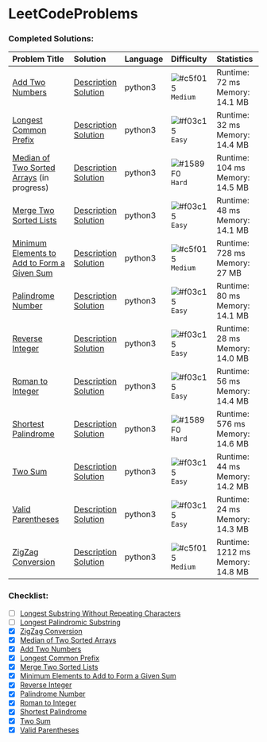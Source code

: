 # LeetCodeProblems

### Completed Solutions:

| Problem Title | Solution | Language | Difficulty | Statistics |
| :---          | :---     | :---     | :---       | :---       |
| [Add Two Numbers](https://leetcode.com/problems/add-two-numbers/) | [Description](Add-Two-Numbers/Description.md) <br> [Solution](Add-Two-Numbers/solution.py)| python3 | ![#c5f015](https://via.placeholder.com/15/FFE200/000000?text=+) `Medium` | Runtime: 72 ms <br> Memory: 14.1 MB |
| [Longest Common Prefix](https://leetcode.com/problems/longest-common-prefix/) | [Description](Longest-Common-Prefix/Description.md) <br> [Solution](Longest-Common-Prefix/solution.py)| python3 | ![#f03c15](https://via.placeholder.com/15/00FF16/000000?text=+) `Easy` | Runtime: 32 ms <br> Memory: 14.4 MB |
| [Median of Two Sorted Arrays](https://leetcode.com/problems/median-of-two-sorted-arrays/) (in progress) | [Description](Median-of-Two-Sorted-Arrays/Description.md) <br> [Solution](Median-of-Two-Sorted-Arrays/solution.py)| python3 | ![#1589F0](https://via.placeholder.com/15/FF0000/000000?text=+) `Hard` | Runtime: 104 ms <br> Memory: 14.5 MB |
| [Merge Two Sorted Lists](https://leetcode.com/problems/merge-two-sorted-lists/) | [Description](Merge-Two-Sorted-Lists/Description.md) <br> [Solution](Merge-Two-Sorted-Lists/solution.py)| python3 | ![#f03c15](https://via.placeholder.com/15/00FF16/000000?text=+) `Easy` | Runtime: 48 ms <br> Memory: 14.1 MB |
| [Minimum Elements to Add to Form a Given Sum](https://leetcode.com/problems/minimum-elements-to-add-to-form-a-given-sum/) | [Description](Minimum-Elements-to-Add-to-Form-a-Given-Sum/Description.md) <br> [Solution](Minimum-Elements-to-Add-to-Form-a-Given-Sum/solution.py)| python3 | ![#c5f015](https://via.placeholder.com/15/FFE200/000000?text=+) `Medium` | Runtime: 728 ms <br> Memory: 27 MB |
| [Palindrome Number](https://leetcode.com/problems/palindrome-number/) | [Description](Palindrome-Number/Description.md) <br> [Solution](Palindrome-Number/solution.py)| python3 | ![#f03c15](https://via.placeholder.com/15/00FF16/000000?text=+) `Easy` | Runtime: 80 ms <br> Memory: 14.1 MB |
| [Reverse Integer](https://leetcode.com/problems/reverse-integer/) | [Description](Reverse-Integer/Description.md) <br> [Solution](Reverse-Integer/solution.py)| python3 | ![#f03c15](https://via.placeholder.com/15/00FF16/000000?text=+) `Easy` | Runtime: 28 ms <br> Memory: 14.0 MB |
| [Roman to Integer](https://leetcode.com/problems/roman-to-integer/) | [Description](Roman-to-Integer/Description.md) <br> [Solution](Roman-to-Integer/solution.py)| python3 | ![#f03c15](https://via.placeholder.com/15/00FF16/000000?text=+) `Easy` | Runtime: 56 ms <br> Memory: 14.4 MB |
| [Shortest Palindrome](https://leetcode.com/problems/shortest-palindrome/) | [Description](Shortest-Palindrome/Description.md) <br> [Solution](Shortest-Palindrome/solution.py)| python3 | ![#1589F0](https://via.placeholder.com/15/FF0000/000000?text=+) `Hard` | Runtime: 576 ms <br> Memory: 14.6 MB |
| [Two Sum](https://leetcode.com/problems/two-sum/) | [Description](Two-Sum/Description.md) <br> [Solution](Two-Sum/solution.py)| python3 | ![#f03c15](https://via.placeholder.com/15/00FF16/000000?text=+) `Easy` | Runtime: 44 ms <br> Memory: 14.2 MB |
| [Valid Parentheses](https://leetcode.com/problems/valid-parentheses/) | [Description](Valid-Parentheses/Description.md) <br> [Solution](Valid-Parentheses/solution.py)| python3 | ![#f03c15](https://via.placeholder.com/15/00FF16/000000?text=+) `Easy` | Runtime: 24 ms <br> Memory: 14.3 MB |
| [ZigZag Conversion](https://leetcode.com/problems/zigZag-conversion/) | [Description](ZigZag-Conversion/Description.md) <br> [Solution](ZigZag-Conversion/solution.py)| python3 | ![#c5f015](https://via.placeholder.com/15/FFE200/000000?text=+) `Medium` | Runtime: 1212 ms <br> Memory: 14.8 MB |

### Checklist:

- [ ] [Longest Substring Without Repeating Characters](https://leetcode.com/problems/longest-substring-without-repeating-characters/)
- [ ] [Longest Palindromic Substring](https://leetcode.com/problems/longest-palindromic-substring/)
- [x] [ZigZag Conversion](https://leetcode.com/problems/zigzag-conversion/)
- [x] [Median of Two Sorted Arrays](https://leetcode.com/problems/median-of-two-sorted-arrays/)
- [x] [Add Two Numbers](https://leetcode.com/problems/add-two-numbers/)
- [x] [Longest Common Prefix](https://leetcode.com/problems/longest-common-prefix/)
- [x] [Merge Two Sorted Lists](https://leetcode.com/problems/merge-two-sorted-lists/)
- [x] [Minimum Elements to Add to Form a Given Sum](https://leetcode.com/problems/minimum-elements-to-add-to-form-a-given-sum/)
- [x] [Reverse Integer](https://leetcode.com/problems/reverse-integer/)
- [x] [Palindrome Number](https://leetcode.com/problems/palindrome-number/)
- [x] [Roman to Integer](https://leetcode.com/problems/roman-to-integer/)
- [x] [Shortest Palindrome](https://leetcode.com/problems/shortest-palindrome/)
- [x] [Two Sum](https://leetcode.com/problems/two-sum/)
- [x] [Valid Parentheses](https://leetcode.com/problems/valid-parentheses/)
